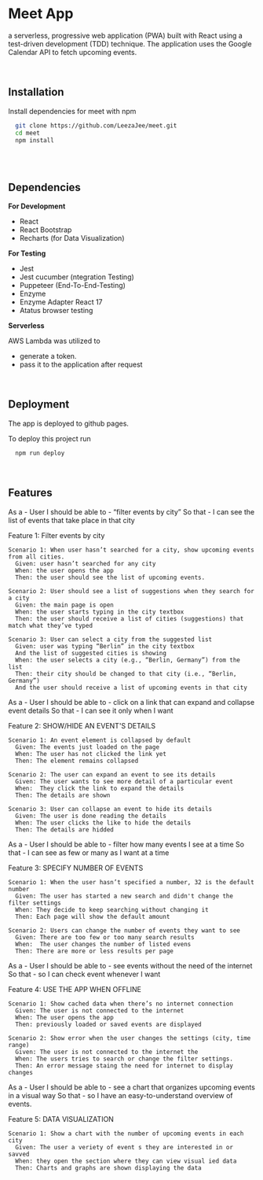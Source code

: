 # Meet App

a serverless, progressive web application (PWA) built with React using a
test-driven development (TDD) technique. The application uses the Google
Calendar API to fetch upcoming events.

<br>

## Installation

Install dependencies for meet with npm

```bash
  git clone https://github.com/LeezaJee/meet.git
  cd meet
  npm install
  
```
   
<br>

## Dependencies

**For Development**
- React
- React Bootstrap
- Recharts (for Data Visualization)

**For Testing**
- Jest
- Jest cucumber (ntegration Testing)
- Puppeteer (End-To-End-Testing)
- Enzyme
- Enzyme Adapter React 17
- Atatus browser testing

**Serverless**

AWS Lambda was utilized to 
- generate a token.
- pass it to the application after request

<br>

## Deployment

The app is deployed to github pages.

To deploy this project run

```bash
  npm run deploy
```
 
<br>

## Features

As a - User
I should be able to - “filter events by city”
So that - I can see the list of events that take place in that city 
  
  Feature 1: Filter events by city

    Scenario 1: When user hasn’t searched for a city, show upcoming events from all cities.
      Given: user hasn’t searched for any city
      When: the user opens the app
      Then: the user should see the list of upcoming events.

    Scenario 2: User should see a list of suggestions when they search for a city
      Given: the main page is open
      When: the user starts typing in the city textbox
      Then: the user should receive a list of cities (suggestions) that match what they’ve typed

    Scenario 3: User can select a city from the suggested list
      Given: user was typing “Berlin” in the city textbox
      And the list of suggested cities is showing
      When: the user selects a city (e.g., “Berlin, Germany”) from the list
      Then: their city should be changed to that city (i.e., “Berlin, Germany”)
      And the user should receive a list of upcoming events in that city  

As a - User
I should be able to - click on a link that can expand and collapse event details
So that - I can see it only when I want

  Feature 2: SHOW/HIDE AN EVENT'S DETAILS

    Scenario 1: An event element is collapsed by default
      Given: The events just loaded on the page
      When: The user has not clicked the link yet
      Then: The element remains collapsed

    Scenario 2: The user can expand an event to see its details
      Given: The user wants to see more detail of a particular event
      When:  They click the link to expand the details
      Then: The details are shown

    Scenario 3: User can collapse an event to hide its details
      Given: The user is done reading the details
      When: The user clicks the like to hide the details
      Then: The details are hidded

As a - User
I should be able to - filter how many events I see at a time
So that - I can see as few or many as I want at a time

  Feature 3: SPECIFY NUMBER OF EVENTS

    Scenario 1: When the user hasn’t specified a number, 32 is the default number
      Given: The user has started a new search and didn't change the filter settings
      When: They decide to keep searching without changing it
      Then: Each page will show the default amount

    Scenario 2: Users can change the number of events they want to see
      Given: There are too few or too many search results
      When:  The user changes the number of listed evens
      Then: There are more or less results per page

As a - User
I should be able to - see events without the need of the internet
So that - so I can check event whenever I want

  Feature 4: USE THE APP WHEN OFFLINE

    Scenario 1: Show cached data when there’s no internet connection
      Given: The user is not connected to the internet
      When: The user opens the app
      Then: previously loaded or saved events are displayed

    Scenario 2: Show error when the user changes the settings (city, time range)
      Given: The user is not connected to the internet the 
      When: The users tries to search or change the filter settings.
      Then: An error message staing the need for internet to display changes

As a - User
I should be able to - see a chart that organizes upcoming events in a visual way
So that - so I have an easy-to-understand overview of events.

  Feature 5: DATA VISUALIZATION

    Scenario 1: Show a chart with the number of upcoming events in each city
      Given: The user a veriety of event s they are interested in or savved
      When: they open the section where they can view visual ied data
      Then: Charts and graphs are shown displaying the data
